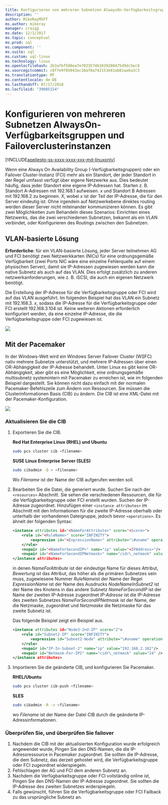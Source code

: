 ```yaml
---
title: Konfigurieren von mehreren Subnetzen AlwaysOn-Verfügbarkeitsgruppen und Failoverclusterinstanzen unter Linux | Microsoft-Dokumentation
description: ''
author: MikeRayMSFT
ms.author: mikeray
manager: craigg
ms.date: 12/1/2017
ms.topic: conceptual
ms.prod: sql
ms.component: ''
ms.suite: sql
ms.custom: sql-linux
ms.technology: linux
ms.openlocfilehash: 2b3afbf580ea7e702357461039280475d9dc5ec9
ms.sourcegitcommit: c8f7e9f05043ac10af8a742153e81ab81aa6a3c3
ms.translationtype: MT
ms.contentlocale: de-DE
ms.lasthandoff: 07/17/2018
ms.locfileid: "39085154"
---
```

# <a name="configure-multiple-subnet-always-on-availability-groups-and-failover-cluster-instances"></a>Konfigurieren von mehreren Subnetzen AlwaysOn-Verfügbarkeitsgruppen und Failoverclusterinstanzen

[!INCLUDE[appliesto-ss-xxxx-xxxx-xxx-md-linuxonly](../includes/appliesto-ss-xxxx-xxxx-xxx-md-linuxonly.md)]

Wenn eine Always On Availability Group (-Verfügbarkeitsgruppen) oder ein Failover Cluster-Instanz (FCI) mehr als ein Standort, der jeder Standort in der Regel umfasst verfügt über eigene Netzwerke aus. Dies bedeutet häufig, dass jeder Standort eine eigene IP-Adressen hat. Starten z. B. Standort A-Adressen mit 192.168.1 aufweisen. *x* und Standort B Adressen mit 192.168.2 zu beginnen. *X*, wobei *x* ist der Teil der IP-Adresse, die für den Server eindeutig ist. Ohne irgendein auf Netzwerkebene direktes routing werden dieser Server nicht miteinander kommunizieren können. Es gibt zwei Möglichkeiten zum Behandeln dieses Szenarios: Einrichten eines Netzwerks, das die zwei verschiedenen Subnetzen, bekannt als ein VLAN verbindet, oder Konfigurieren des Routings zwischen den Subnetzen.

## <a name="vlan-based-solution"></a>VLAN-basierte Lösung
 
**Erforderliche**: für ein VLAN-basierte Lösung, jeder Server teilnehmen AG und FCI benötigt zwei Netzwerkkarten (NICs) für eine ordnungsgemäße Verfügbarkeit (zwei Ports NIC wäre eine einzelne Fehlerquelle auf einem physischen Server), damit sie IP-Adressen zugewiesen werden kann die native Subnetz als auch auf das VLAN. Dies erfolgt zusätzlich zu anderen netzwerkanforderungen, wie z. B. iSCSI, die auch ein eigenen Netzwerk benötigt.

Die Erstellung der IP-Adresse für die Verfügbarkeitsgruppe oder FCI wird auf das VLAN ausgeführt. Im folgenden Beispiel hat das VLAN ein Subnetz mit 192.168.3. *x*, sodass die IP-Adresse für die Verfügbarkeitsgruppe oder FCI erstellt 192.168.3.104 ist. Keine weiteren Aktionen erforderlich konfiguriert werden, da eine einzelne IP-Adresse, die die Verfügbarkeitsgruppe oder FCI zugewiesen ist.

![](./media/sql-server-linux-configure-multiple-subnet/image1.png)

## <a name="configuration-with-pacemaker"></a>Mit der Pacemaker

In der Windows-Welt wird ein Windows Server Failover Cluster (WSFC) nativ mehrere Subnetze unterstützt, und mehrere IP-Adressen über einen OR-Abhängigkeit der IP-Adresse behandelt. Unter Linux es gibt keine OR-Abhängigkeit, aber gibt es eine Möglichkeit, eine ordnungsgemäße multisubnetz systemintern mit Pacemaker zu erreichen ist, wie im folgenden Beispiel dargestellt. Sie können nicht dazu einfach mit der normalen Pacemaker-Befehlszeile zum Ändern von Ressourcen. Sie müssen die Clusterinformationen Basis (CIB) zu ändern. Die CIB ist eine XML-Datei mit der Pacemaker-Konfiguration.

![](./media/sql-server-linux-configure-multiple-subnet/image2.png)

### <a name="update-the-cib"></a>Aktualisieren Sie die CIB

1.  Exportieren Sie die CIB.

    **Red Hat Enterprise Linux (RHEL) und Ubuntu**

    ```bash
    sudo pcs cluster cib <filename>
    ```

    **SUSE Linux Enterprise Server (SLES)**

    ```bash
    sudo cibadmin -Q > <filename>
    ```

    Wo *Filename* ist der Name der CIB aufgerufen werden soll.

2.  Bearbeiten Sie die Datei, die generiert wurde. Suchen Sie nach der `<resources>` Abschnitt. Sie sehen die verschiedenen Ressourcen, die für die Verfügbarkeitsgruppe oder FCI erstellt wurden. Suchen der IP-Adresse zugeordnet. Hinzufügen einer `<instance attributes>` im Abschnitt mit den Informationen für die zweite IP-Adresse oberhalb oder unterhalb der vorhandenen Dateigruppe, jedoch bevor `<operations>`. Es ähnelt der folgenden Syntax:

    ```xml
    <instance attributes id="<NameForAttribute>" score="<Score>">
        <rule id="<RuleName>" score="INFINITY">
            <expression id="<ExpressionName>" attribute="\#uname" operation="eq" value="<NodeNameInSubnet2>" />
        </rule>
        <nvpair id="<NameForSecondIP>" name="ip" value="<IPAddress>"/>
        <nvpair id="<NameForSecondIPNetmask>" name="cidr\_netmask" value="<Netmask>"/>
    </instance attributes>
    ```
    
    in denen *NameForAttribute* ist der eindeutige Name für dieses Attribut, *Bewertung* ist das Attribut, das höher als die primären Subnetzes sein muss, zugewiesene Nummer *RuleName*ist der Name der Regel *ExpressionName* ist der Name des Ausdrucks *NodeNameInSubnet2* ist der Name des Knotens in das andere Subnetz *NameForSecondIP* ist der Name der zweiten IP-Adresse zugeordnet *IP-Adresse* ist die IP-Adresse des zweiten Subnetzes *NameForSecondIPNetmask* ist der Name, der die Netzmaske, zugeordnet und *Netzmaske* die Netzmaske für das zweite Subnetz ist.
    
    Das folgende Beispiel zeigt ein Beispiel aus.
    
    ```xml
    <instance attributes id="Node3-2nd-IP" score="2">
        <rule id="Subnet2-IP" score="INFINITY">
            <expression id="Subnet2-Node" attribute="\#uname" operation="eq" value="Node3" />
        </rule>
        <nvpair id="IP-In-Subnet-2" name="ip" value="192.168.2.102"/>
        <nvpair id="Netmask-For-IP2" name="cidr\_netmask" value="24" />
    </instance attributes>
    ```

3.  Importieren Sie die geänderte CIB, und konfigurieren Sie Pacemaker.

    **RHEL/Ubuntu**
    
    ```bash
    sudo pcs cluster cib-push <filename>
    ```

    **SLES**
    
    ```bash
    sudo cibadmin -R -x <filename>
    ```

    wo *Filename* ist der Name der Datei CIB durch die geänderte IP-Adressinformationen.

### <a name="check-and-verify-failover"></a>Überprüfen Sie, und überprüfen Sie failover

1.  Nachdem die CIB mit der aktualisierten Konfiguration wurde erfolgreich angewendet wurde, Pingen Sie den DNS-Namen, die die IP-Adressressource in Pacemaker zugeordnet. Sie sollten die IP-Adresse, die dem Subnetz, das derzeit gehostet wird, die Verfügbarkeitsgruppe oder FCI zugeordnet widerspiegeln.
2.  Fehlschlagen der AG und FCI dem anderen Subnetz an.
3.  Nachdem die Verfügbarkeitsgruppe oder FCI vollständig online ist, Pingen Sie den DNS-Namen der IP-Adresse zugeordnet. Sie sollten die IP-Adresse des zweiten Subnetzes widerspiegeln.
4.  Falls gewünscht, führen Sie die Verfügbarkeitsgruppe oder FCI Failback zu das ursprüngliche Subnetz an.
